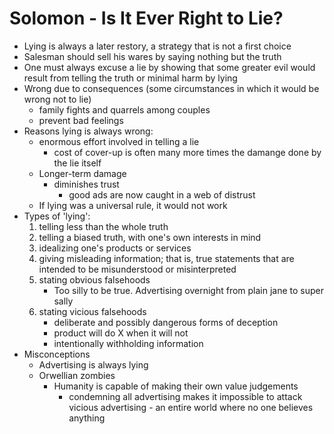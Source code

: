 # Solomon - Is It Ever Right to Lie?
+ Lying is always a later restory, a strategy that is not a first choice
+ Salesman should sell his wares by saying nothing but the truth
+ One must always excuse a lie by showing that some greater evil would result
  from telling the truth or minimal harm by lying
+ Wrong due to consequences (some circumstances in which it would be wrong not
  to lie)
    - family fights and quarrels among couples
    - prevent bad feelings
+ Reasons lying is always wrong:
    - enormous effort involved in telling a lie
        + cost of cover-up is often many more times the damange done by the lie
          itself
    - Longer-term damage
        - diminishes trust
            + good ads are now caught in a web of distrust
    - If lying was a universal rule, it would not work
+ Types of 'lying':
    1. telling less than the whole truth
    2. telling a biased truth, with one's own interests in mind
    3. idealizing one's products or services
    4. giving misleading information; that is, true statements that are intended
       to be misunderstood or misinterpreted
    5. stating obvious falsehoods
        - Too silly to be true. Advertising overnight from plain jane to super
          sally
    6. stating vicious falsehoods
        - deliberate and possibly dangerous forms of deception
        - product will do X when it will not 
        - intentionally withholding information
+ Misconceptions
    + Advertising is always lying
    + Orwellian zombies
        + Humanity is capable of making their own value judgements
            - condemning all advertising makes it impossible to attack vicious
              advertising - an entire world where no one believes anything

